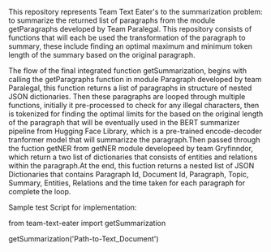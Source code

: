 
This repository represents Team Text Eater's to the summarization problem: to summarize the returned list of paragraphs from the module getParagraphs developed by Team Paralegal. This repository consists of functions that will each be used the transformation of the paragraph to summary, these include finding an optimal maximum and minimum token length of the summary based on the original paragraph.   

The flow of the final integrated function getSummarization, begins with calling the getParagraphs function in module Paragraph developed by team Paralegal, this function returns a list of paragraphs in structure of nested JSON dictionaries. Then these paragraphs are looped through multiple functions, initially it pre-processed to check for any illegal characters, then is tokenized for finding the optimal limits for the based on the original length of the paragraph that will be eventually used in the BERT summarizer pipeline from Hugging Face Library, which is a pre-trained encode-decoder tranformer model that will summarizze the paragraph.Then passed through the fuction getNER from getNER module developeed by team Gryfinndor, which return a two list of dictionaries that consists of entities and relations within the paragraph.At the end, this fuction returns a nested list of JSON Dictionaries that contains Paragraph Id, Document Id, Paragraph, Topic, Summary, Entities, Relations and the time taken for each paragraph for complete the loop.

Sample test Script for implementation:

from team-text-eater import getSummarization

getSummarization('Path-to-Text_Document')